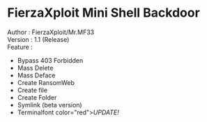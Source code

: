 # FierzaXploit Mini Shell Backdoor
Author : FierzaXploit/Mr.MF33
<br>
Version : 1.1 (Release)
<br>
Feature :
- Bypass 403 Forbidden<br>
- Mass Delete<br>
- Mass Deface<br>
- Create RansomWeb<br>
- Create file<br>
- Create Folder<br>
- Symlink (beta version)<br>
- Terminalfont color="red"><i>UPDATE!</i></font><br>

